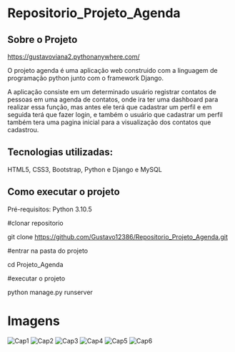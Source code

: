 # Repositorio_Projeto_Agenda

## Sobre o Projeto
https://gustavoviana2.pythonanywhere.com/

O projeto agenda é uma aplicação web construido com a linguagem de programação python junto com o framework Django.

A aplicação consiste em um determinado usuário registrar contatos de pessoas em uma agenda de contatos, onde ira ter uma dashboard para realizar essa função, mas antes ele terá que cadastrar um perfil e em seguida terá que fazer login, e também o usuário que cadastrar um perfil também tera uma pagina inicial para a visualização dos contatos que cadastrou.

## Tecnologias utilizadas:
HTML5, CSS3, Bootstrap, Python e Django e MySQL

## Como executar o projeto

Pré-requisitos: Python 3.10.5

#clonar repositorio

git clone https://github.com/Gustavo12386/Repositorio_Projeto_Agenda.git

#entrar na pasta do projeto 

cd Projeto_Agenda

#executar o projeto

python manage.py runserver

# Imagens

![Cap1](https://user-images.githubusercontent.com/81700849/186700299-aa8c5064-211b-4d35-9be3-a4ca9168ecd2.PNG)
![Cap2](https://user-images.githubusercontent.com/81700849/186700334-c5451a64-ab4f-46c4-9ab0-f3a3e3ed0934.PNG)
![Cap3](https://user-images.githubusercontent.com/81700849/186700363-e95856dc-de8c-4ef4-aa70-1fff969e7d54.PNG)
![Cap4](https://user-images.githubusercontent.com/81700849/186700399-efb00fe1-8601-4e5b-8cde-6c9339d49ec6.PNG)
![Cap5](https://user-images.githubusercontent.com/81700849/186700435-262c3421-691e-4f2f-9ef7-30d2dc3c3e42.PNG)
![Cap6](https://user-images.githubusercontent.com/81700849/186700461-72e79b23-8fa5-4902-b02e-25f93f6c66a6.PNG)






